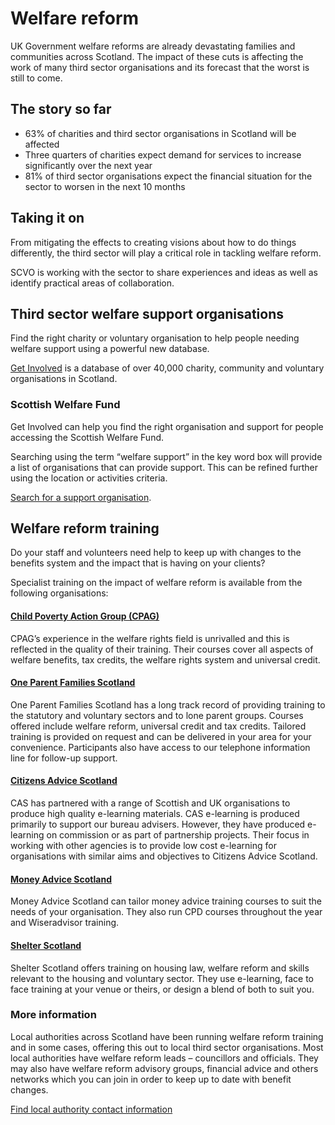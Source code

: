 # Welfare reform

UK Government welfare reforms are already devastating families and communities across Scotland. The impact of these cuts is affecting the work of many third sector organisations and its forecast that the worst is still to come.

## The story so far

* 63% of charities and third sector organisations in Scotland will be affected
* Three quarters of charities expect demand for services to increase significantly over the next year
* 81% of third sector organisations expect the financial situation for the sector to worsen in the next 10 months

## Taking it on

From mitigating the effects to creating visions about how to do things differently, the third sector will play a critical role in tackling welfare reform.

SCVO is working with the sector to share experiences and ideas as well as identify practical areas of collaboration.

## Third sector welfare support organisations

Find the right charity or voluntary organisation to help people needing welfare support using a powerful new database.  

[Get Involved](http://getinvolved.org.uk/) is a database of over 40,000 charity, community and voluntary organisations in Scotland. 

### Scottish Welfare Fund

Get Involved can help you find the right organisation and support for people accessing the Scottish Welfare Fund. 

Searching using the term “welfare support” in the key word box will provide a list of organisations that can provide support. This can be refined further using the location or activities criteria.

[Search for a support organisation](http://getinvolved.org.uk/).

## Welfare reform training

Do your staff and volunteers need help to keep up with changes to the benefits system and the impact that is having on your clients?

Specialist training on the impact of welfare reform is available from the following organisations:

#### [Child Poverty Action Group (CPAG)](http://www.cpag.org.uk/training)

CPAG’s experience in the welfare rights field is unrivalled and this is reflected in the quality of their training. Their courses cover all aspects of welfare benefits, tax credits, the welfare rights system and universal credit.

#### [One Parent Families Scotland](http://www.opfs.org.uk/events/)

One Parent Families Scotland has a long track record of providing training to the statutory and voluntary sectors and to lone parent groups. Courses offered include welfare reform, universal credit and tax credits. Tailored training is provided on request and can be delivered in your area for your convenience. Participants also have access to our telephone information line for follow-up support.

#### [Citizens Advice Scotland](http://www.cas.org.uk/working-partnership/commission-e-learning)

CAS has partnered with a range of Scottish and UK organisations to produce high quality e-learning materials. CAS e-learning is produced primarily to support our bureau advisers. However, they have produced e-learning on commission or as part of partnership projects. Their focus in working with other agencies is to provide low cost e-learning for organisations with similar aims and objectives to Citizens Advice Scotland.

#### [Money Advice Scotland](http://www.wiseradviser.org/index.php/scotland/)

Money Advice Scotland can tailor money advice training courses to suit the needs of your organisation. They also run CPD courses throughout the year and Wiseradvisor training.

#### [Shelter Scotland](http://scotland.shelter.org.uk/professional_resources/training)

Shelter Scotland offers training on housing law, welfare reform and skills relevant to the housing and voluntary sector. They use e-learning, face to face training at your venue or theirs, or design a blend of both to suit you.

### More information

Local authorities across Scotland have been running welfare reform training and in some cases, offering this out to local third sector organisations. Most local authorities have welfare reform leads – councillors and officials. They may also have welfare reform advisory groups, financial advice and others networks which you can join in order to keep up to date with benefit changes.

[Find local authority contact information](http://www.scotland.gov.uk/Topics/People/welfarereform/scottishwelfarefund/howtoapplytothescottishwelfarefund)



